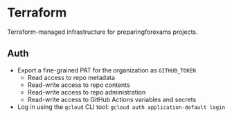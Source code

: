 # Terraform

Terraform-managed infrastructure for preparingforexams projects.

## Auth

- Export a fine-grained PAT for the organization as `GITHUB_TOKEN`
  - Read access to repo metadata
  - Read-write access to repo contents
  - Read-write access to repo administration
  - Read-write access to GitHub Actions variables and secrets
- Log in using the `gcloud` CLI tool: `gcloud auth application-default login`
